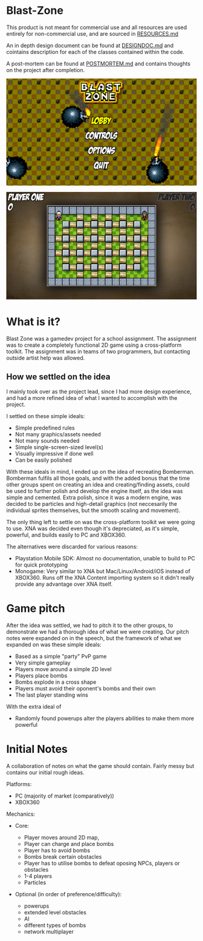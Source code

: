 Blast-Zone
==========

This product is not meant for commercial use and all resources are used entirely for non-commercial use, and are sourced in [RESOURCES.md](RESOURCES.md)

An in depth design document can be found at [DESIGNDOC.md](DESIGNDOC.md) and cointains description for each of the classes contained within the code.

A post-mortem can be found at [POSTMORTEM.md](POSTMORTEM.md) and contains thoughts on the project after completion.

![Menu](/wiki-images/menu.png)

![Example](/wiki-images/examplestart.png)

# What is it?

Blast Zone was a gamedev project for a school assignment. The assignment was to create a completely functional 2D game using a cross-platform toolkit. The assignment was in teams of two programmers, but contacting outside artist help was allowed.

## How we settled on the idea

I mainly took over as the project lead, since I had more design experience, and had a more refined idea of what I wanted to accomplish with the project.

I settled on these simple ideals:
 * Simple predefined rules
 * Not many graphics/assets needed
 * Not many sounds needed
 * Simple single-screen-sized level(s)
 * Visually impressive if done well
 * Can be easily polished
 
With these ideals in mind, I ended up on the idea of recreating Bomberman. Bomberman fulfils all those goals, and with the added bonus that the time other groups spent on creating an idea and creating/finding assets, could be used to further polish and develop the engine itself, as the idea was simple and cemented. Extra polish, since it was a modern engine, was decided to be particles and high-detail graphics (not neccesarily the individual sprites themselves, but the smooth scaling and movement).

The only thing left to settle on was the cross-platform toolkit we were going to use. XNA was decided even though it's depreciated, as it's simple, powerful, and builds easily to PC and XBOX360.

The alternatives were discarded for various reasons:
 * Playstation Mobile SDK: Almost no documentation, unable to build to PC for quick prototyping
 * Monogame: Very similar to XNA but Mac/Linux/Android/iOS instead of XBOX360. Runs off the XNA Content importing system so it didn't really provide any advantage over XNA itself.

# Game pitch

After the idea was settled, we had to pitch it to the other groups, to demonstrate we had a thorough idea of what we were creating. Our pitch notes were expanded on in the speech, but the framework of what we expanded on was these simple ideals:

 * Based as a simple "party" PvP game
 * Very simple gameplay
 * Players move around a simple 2D level
 * Players place bombs
 * Bombs explode in a cross shape
 * Players must avoid their oponent's bombs and their own
 * The last player standing wins
 
With the extra ideal of
 * Randomly found powerups alter the players abilities to make them more powerful

# Initial Notes

A collaboration of notes on what the game should contain. Fairly messy but contains our initial rough ideas.

Platforms:
 * PC (majority of market (comparatively))
 * XBOX360

Mechanics:
 * Core:
    * Player moves around 2D map,
    * Player can charge and place bombs
    * Player has to avoid bombs
    * Bombs break certain obstacles
    * Player has to utilise bombs to defeat oposing NPCs, players or obstacles
    * 1-4 players
    * Particles
	
 * Optional (in order of preference/difficulty):
    * powerups
    * extended level obstacles
    * AI
    * different types of bombs
    * network multiplayer